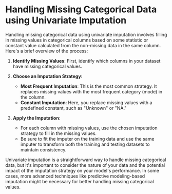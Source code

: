 <h1>Handling Missing Categorical Data using Univariate Imputation</h1>

Handling missing categorical data using univariate imputation involves filling in missing values in categorical columns based on some statistic or constant value calculated from the non-missing data in the same column. Here's a brief overview of the process:

1. **Identify Missing Values**: First, identify which columns in your dataset have missing categorical values.

2. **Choose an Imputation Strategy**:
   - **Most Frequent Imputation**: This is the most common strategy. It replaces missing values with the most frequent category (mode) in the column.
   - **Constant Imputation**: Here, you replace missing values with a predefined constant, such as "Unknown" or "NA."

3. **Apply the Imputation**:
   - For each column with missing values, use the chosen imputation strategy to fill in the missing values.
   - Be sure to fit the imputer on the training data and use the same imputer to transform both the training and testing datasets to maintain consistency.


Univariate imputation is a straightforward way to handle missing categorical data, but it's important to consider the nature of your data and the potential impact of the imputation strategy on your model's performance. In some cases, more advanced techniques like predictive modeling-based imputation might be necessary for better handling missing categorical values.

